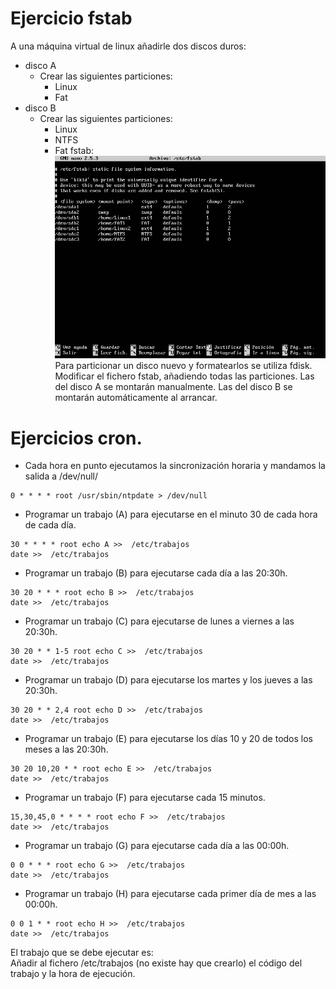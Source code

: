 # Ejercicio fstab  
A una máquina virtual de linux añadirle dos discos duros:
- disco A
  - Crear las siguientes particiones:
    - Linux
    - Fat
- disco B
  - Crear las siguientes particiones:
    - Linux
    - NTFS
    - Fat
fstab:  
![fstab](fstab.png)
Para particionar un disco nuevo y formatearlos se utiliza fdisk.  
Modificar el fichero fstab, añadiendo todas las particiones. Las del disco A se montarán manualmente. Las del disco B se montarán automáticamente al arrancar.  


# Ejercicios cron.  
- Cada hora en punto ejecutamos la sincronización horaria y mandamos la salida a /dev/null/  
~~~  
0 * * * * root /usr/sbin/ntpdate > /dev/null  
~~~  
- Programar un trabajo (A) para ejecutarse en el minuto 30 de cada hora de cada día.  
~~~  
30 * * * * root echo A >>  /etc/trabajos 
date >>  /etc/trabajos  
~~~  
- Programar un trabajo (B) para ejecutarse cada día a las 20:30h.  
~~~  
30 20 * * * root echo B >>  /etc/trabajos  
date >>  /etc/trabajos   
~~~ 
- Programar un trabajo (C) para ejecutarse de lunes a viernes a las 20:30h.  
~~~  
30 20 * * 1-5 root echo C >>  /etc/trabajos  
date >>  /etc/trabajos  
~~~ 
- Programar un trabajo (D) para ejecutarse los martes y los jueves a las 20:30h.  
~~~  
30 20 * * 2,4 root echo D >>  /etc/trabajos  
date >>  /etc/trabajos  
~~~ 
- Programar un trabajo (E) para ejecutarse los días 10 y 20 de todos los meses a las 20:30h.  
~~~  
30 20 10,20 * * root echo E >>  /etc/trabajos  
date >>  /etc/trabajos  
~~~ 
- Programar un trabajo (F) para ejecutarse cada 15 minutos.  
~~~  
15,30,45,0 * * * * root echo F >>  /etc/trabajos  
date >>  /etc/trabajos  
~~~ 
- Programar un trabajo (G) para ejecutarse cada día a las 00:00h.  
~~~  
0 0 * * * root echo G >>  /etc/trabajos  
date >>  /etc/trabajos  
~~~ 
- Programar un trabajo (H) para ejecutarse cada primer día de mes a las 00:00h.  
~~~  
0 0 1 * * root echo H >>  /etc/trabajos  
date >>  /etc/trabajos  
~~~ 

El trabajo que se debe ejecutar es:  
Añadir al fichero /etc/trabajos (no existe hay que crearlo) el código del trabajo y la hora de ejecución.  

